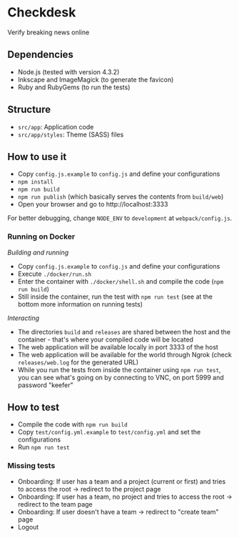 # Checkdesk

Verify breaking news online

## Dependencies

* Node.js (tested with version 4.3.2)
* Inkscape and ImageMagick (to generate the favicon)
* Ruby and RubyGems (to run the tests)

## Structure

* `src/app`: Application code
* `src/app/styles`: Theme (SASS) files

## How to use it

* Copy `config.js.example` to `config.js` and define your configurations
* `npm install`
* `npm run build`
* `npm run publish` (which basically serves the contents from `build/web`)
* Open your browser and go to http://localhost:3333

For better debugging, change `NODE_ENV` to `development` at `webpack/config.js`.

### Running on Docker

*Building and running*

* Copy `config.js.example` to `config.js` and define your configurations
* Execute `./docker/run.sh`
* Enter the container with `./docker/shell.sh` and compile the code (`npm run build`)
* Still inside the container, run the test with `npm run test` (see at the bottom more information on running tests) 

*Interacting*

* The directories `build` and `releases` are shared between the host and the container - that's where your compiled code will be located
* The web application will be available locally in port 3333 of the host
* The web application will be available for the world through Ngrok (check `releases/web.log` for the generated URL)
* While you run the tests from inside the container using `npm run test`, you can see what's going on by connecting to VNC, on port 5999 and password "keefer" 

## How to test

* Compile the code with `npm run build`
* Copy `test/config.yml.example` to `test/config.yml` and set the configurations 
* Run `npm run test`

### Missing tests

* Onboarding: If user has a team and a project (current or first) and tries to access the root -> redirect to the project page
* Onboarding: If user has a team, no project and tries to access the root -> redirect to the team page
* Onboarding: If user doesn't have a team -> redirect to "create team" page
* Logout
